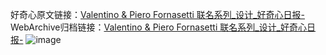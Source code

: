 好奇心原文链接：[Valentino & Piero Fornasetti 联名系列_设计_好奇心日报-](https://www.qdaily.com/articles/4325.html)
WebArchive归档链接：[Valentino & Piero Fornasetti 联名系列_设计_好奇心日报-](http://web.archive.org/web/20190623154153/https://www.qdaily.com/articles/4325.html)
![image](http://ww3.sinaimg.cn/large/007d5XDply1g3vf558huaj30u03mt14k)